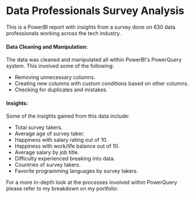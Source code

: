 # Data Professionals Survey Analysis

This is a PowerBI report with insights from a survey done on 630 data professionals working across the tech industry. 

#### Data Cleaning and Manipulation:

The data was cleaned and manipulated all within PowerBI's PowerQuery system. This involved some of the following:
- Removing unnecessary columns. 
- Creating new columns with custom conditions based on other columns. 
- Checking for duplicates and mistakes.

#### Insights:

Some of the insights gained from this data include:
- Total survey takers.
- Average age of survey taker. 
- Happiness with salary rating out of 10. 
- Happiness with work/life balance out of 10. 
- Average salary by job title. 
- Difficulty experienced breaking into data. 
- Countries of survey takers. 
- Favorite programming languages by survey takers. 


For a more in-depth look at the processes involved within PowerQuery please refer to my breakdown on my portfolio: 
